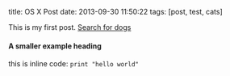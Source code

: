title: OS X Post
date: 2013-09-30 11:50:22
tags: [post, test, cats]

This is my first post.
[Search for dogs](http://www.google.com/search?q=dogs)

#### A smaller example heading

this is inline code: `print "hello world"`